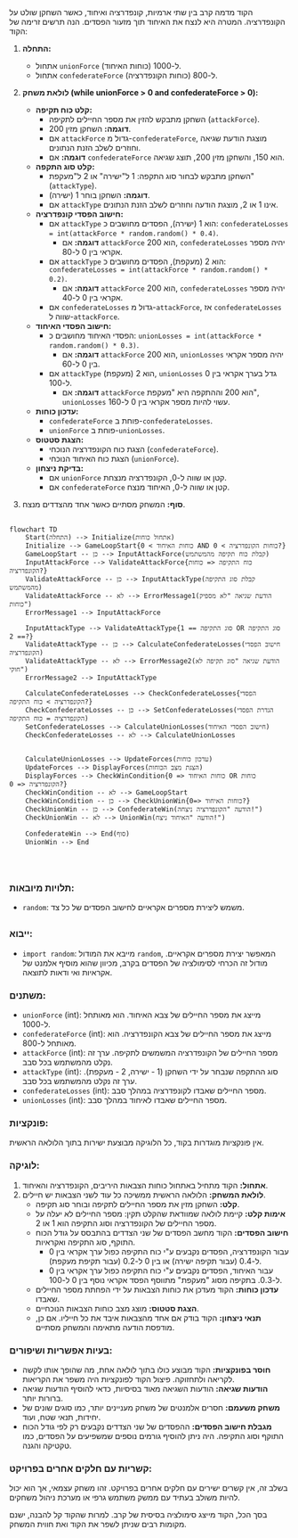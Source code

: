 ## <algorithm>

הקוד מדמה קרב בין שתי ארמיות, קונפדרציה ואיחוד, כאשר השחקן שולט על הקונפדרציה. המטרה היא לנצח את האיחוד תוך מזעור הפסדים. הנה תרשים זרימה של הקוד:

1.  **התחלה:**
    *   אתחול `unionForce` (כוחות האיחוד) ל-1000.
    *   אתחול `confederateForce` (כוחות הקונפדרציה) ל-800.

2.  **לולאת משחק (while unionForce > 0 and confederateForce > 0):**
    *   **קלט כוח תקיפה:**
        *   השחקן מתבקש להזין את מספר החיילים לתקיפה (`attackForce`).
        *   **דוגמה:** השחקן מזין 200.
        *   אם `attackForce` גדול מ-`confederateForce`, מוצגת הודעת שגיאה וחוזרים לשלב הזנת הנתונים.
        *   **דוגמה:** אם `confederateForce` הוא 150, והשחקן מזין 200, תוצג שגיאה.
    *   **קלט סוג התקפה:**
        *   השחקן מתבקש לבחור סוג התקפה: 1 ל"ישירה" או 2 ל"מעקפת" (`attackType`).
        *   **דוגמה:** השחקן בוחר 1 (ישירה).
        *   אם `attackType` אינו 1 או 2, מוצגת הודעה וחוזרים לשלב הזנת הנתונים.
    *   **חישוב הפסדי קונפדרציה:**
        *   אם `attackType` הוא 1 (ישירה), הפסדים מחושבים כ: `confederateLosses = int(attackForce * random.random() * 0.4)`.
            *   **דוגמה:** אם `attackForce` הוא 200, `confederateLosses` יהיה מספר אקראי בין 0 ל-80.
        *   אם `attackType` הוא 2 (מעקפת), הפסדים מחושבים כ: `confederateLosses = int(attackForce * random.random() * 0.2)`.
             *   **דוגמה:** אם `attackForce` הוא 200, `confederateLosses` יהיה מספר אקראי בין 0 ל-40.
        *   אם `confederateLosses` גדול מ-`attackForce`, אז `confederateLosses` שווה ל-`attackForce`.
    *   **חישוב הפסדי האיחוד:**
        *   הפסדי האיחוד מחושבים כ: `unionLosses = int(attackForce * random.random() * 0.3)`.
            *   **דוגמה:** אם `attackForce` הוא 200, `unionLosses` יהיה מספר אקראי בין 0 ל-60.
        *   אם `attackType` הוא 2 (מעקפת), `unionLosses` גדל בערך אקראי בין 0 ל-100.
            *   **דוגמה:** אם `attackForce` הוא 200 וההתקפה היא "מעקפת",  `unionLosses` עשוי להיות מספר אקראי בין 0 ל-160.
    *   **עדכון כוחות:**
        *   `confederateForce` פוחת ב-`confederateLosses`.
        *   `unionForce` פוחת ב-`unionLosses`.
    *   **הצגת סטטוס:**
        *   הצגת כוח הקונפדרציה הנוכחי (`confederateForce`).
        *   הצגת כוח האיחוד הנוכחי (`unionForce`).
    *   **בדיקת ניצחון:**
        *   אם `unionForce` קטן או שווה ל-0, הקונפדרציה מנצחת.
        *   אם `confederateForce` קטן או שווה ל-0, האיחוד מנצח.

3.  **סוף:** המשחק מסתיים כאשר אחד מהצדדים מנצח.

## <mermaid>

```mermaid
flowchart TD
    Start(התחלה) --> Initialize(אתחול כוחות)
    Initialize --> GameLoopStart{כוחות האיחוד > 0 AND כוחות הקונפדרציה > 0?}
    GameLoopStart -- כן --> InputAttackForce(קבלת כוח תקיפה מהמשתמש)
    InputAttackForce --> ValidateAttackForce{כוח התקיפה <= כוחות הקונפדרציה?}
    ValidateAttackForce -- כן --> InputAttackType(קבלת סוג התקיפה מהמשתמש)
    ValidateAttackForce -- לא --> ErrorMessage1(הודעת שגיאה "לא מספיק כוחות")
    ErrorMessage1 --> InputAttackForce

    InputAttackType --> ValidateAttackType{סוג התקיפה == 1 OR סוג התקיפה == 2?}
    ValidateAttackType -- כן --> CalculateConfederateLosses(חישוב הפסדי הקונפדרציה)
    ValidateAttackType -- לא --> ErrorMessage2(הודעת שגיאה "סוג תקיפה לא חוקי")
    ErrorMessage2 --> InputAttackType
    
    CalculateConfederateLosses --> CheckConfederateLosses{הפסדי הקונפדרציה > כוח התקיפה?}
    CheckConfederateLosses -- כן --> SetConfederateLosses(הגדרת הפסדי הקונפדרציה = כוח התקיפה)
    SetConfederateLosses --> CalculateUnionLosses(חישוב הפסדי האיחוד)
    CheckConfederateLosses -- לא --> CalculateUnionLosses
    

    CalculateUnionLosses --> UpdateForces(עדכון כוחות)
    UpdateForces --> DisplayForces(הצגת מצב הכוחות)
    DisplayForces --> CheckWinCondition{כוחות האיחוד <= 0 OR כוחות הקונפדרציה <= 0?}
    CheckWinCondition -- לא --> GameLoopStart
    CheckWinCondition -- כן --> CheckUnionWin{כוחות האיחוד <=0?}
    CheckUnionWin -- כן --> ConfederateWin(הודעה "הקונפדרציה ניצחה!")
    CheckUnionWin -- לא --> UnionWin(הודעה "האיחוד ניצח!")
   
    ConfederateWin --> End(סוף)
    UnionWin --> End

   
    
```

### תלויות מיובאות:
*   `random`: משמש ליצירת מספרים אקראיים לחישוב הפסדים של כל צד.

## <explanation>

### ייבוא:
*   `import random`: מייבא את המודול `random`, המאפשר יצירת מספרים אקראיים. מודול זה הכרחי לסימולציה של הפסדים בקרב, מכיוון שהוא מוסיף אלמנט של אקראיות ואי ודאות לתוצאה.

### משתנים:
*   `unionForce` (int): מייצג את מספר החיילים של צבא האיחוד. הוא מאותחל ל-1000.
*   `confederateForce` (int): מייצג את מספר החיילים של צבא הקונפדרציה. הוא מאותחל ל-800.
*   `attackForce` (int): מספר החיילים של הקונפדרציה המשמשים לתקיפה. ערך זה נקלט מהמשתמש בכל סבב.
*   `attackType` (int): סוג ההתקפה שנבחר על ידי השחקן (1 - ישירה, 2 - מעקפת). ערך זה נקלט מהמשתמש בכל סבב.
*    `confederateLosses` (int): מספר החיילים שאבדו לקונפדרציה במהלך סבב.
*   `unionLosses` (int): מספר החיילים שאבדו לאיחוד במהלך סבב.

### פונקציות:
אין פונקציות מוגדרות בקוד, כל הלוגיקה מבוצעת ישירות בתוך הלולאה הראשית.

### לוגיקה:

1.  **אתחול:** הקוד מתחיל באתחול כוחות הצבאות היריבים, הקונפדרציה והאיחוד.
2.  **לולאת המשחק:** הלולאה הראשית ממשיכה כל עוד לשני הצבאות יש חיילים.
    *   **קלט:** השחקן מזין את מספר החיילים לתקיפה ובוחר סוג תקיפה.
    *   **אימות קלט:** קיימת לולאה שמוודאת שהקלט תקין: מספר החיילים לא יעלה על מספר החיילים של הקונפדרציה וסוג התקיפה הוא 1 או 2.
    *   **חישוב הפסדים:** הקוד מחשב הפסדים של שני הצדדים בהתבסס על גודל הכוח התוקף, סוג התקיפה ואקראיות.
        *    עבור הקונפדרציה, הפסדים נקבעים ע"י כוח התקיפה כפול ערך אקראי בין 0 ל-0.4 (עבור תקיפה ישירה) או בין 0 ל-0.2 (עבור תקיפת מעקפת).
        *   עבור האיחוד, הפסדים נקבעים ע"י כוח התקיפה כפול ערך אקראי בין 0 ל-0.3. בתקיפה מסוג "מעקפת" מתווסף הפסד אקראי נוסף בין 0 ל-100.
    *   **עדכון כוחות:** הקוד מעדכן את כוחות הצבאות על ידי הפחתת מספר החיילים שאבדו.
    *   **הצגת סטטוס:** מוצג מצב כוחות הצבאות הנוכחיים.
    *   **תנאי ניצחון:** הקוד בודק אם אחד מהצבאות איבד את כל חייליו. אם כן, מודפסת הודעה מתאימה והמשחק מסתיים.

### בעיות אפשריות ושיפורים:

*   **חוסר בפונקציות:** הקוד מבוצע כולו בתוך לולאה אחת, מה שהופך אותו לקשה לקריאה ולתחזוקה. פיצול הקוד לפונקציות היה משפר את הקריאות.
*   **הודעות שגיאה:** הודעות השגיאה מאוד בסיסיות, כדאי להוסיף הודעות שגיאה ברורות יותר.
*   **משחק משעמם:** חסרים אלמנטים של משחק מעניינים יותר, כמו סוגים שונים של יחידות, תנאי שטח, ועוד.
*   **מגבלת חישוב הפסדים:** ההפסדים של שני הצדדים נקבעים רק לפי גודל הכוח התוקף וסוג התקיפה. היה ניתן להוסיף גורמים נוספים שמשפיעים על הפסדים, כמו טקטיקה והגנה.

### קשריות עם חלקים אחרים בפרויקט:
בשלב זה, אין קשרים ישירים עם חלקים אחרים בפרויקט. זהו משחק עצמאי, אך הוא יכול להיות משולב בעתיד עם ממשק משתמש גרפי או מערכת ניהול משחקים.

בסך הכל, הקוד מייצג סימולציה בסיסית של קרב. למרות שהקוד קל להבנה, ישנם מקומות רבים שניתן לשפר את הקוד ואת חווית המשחק.